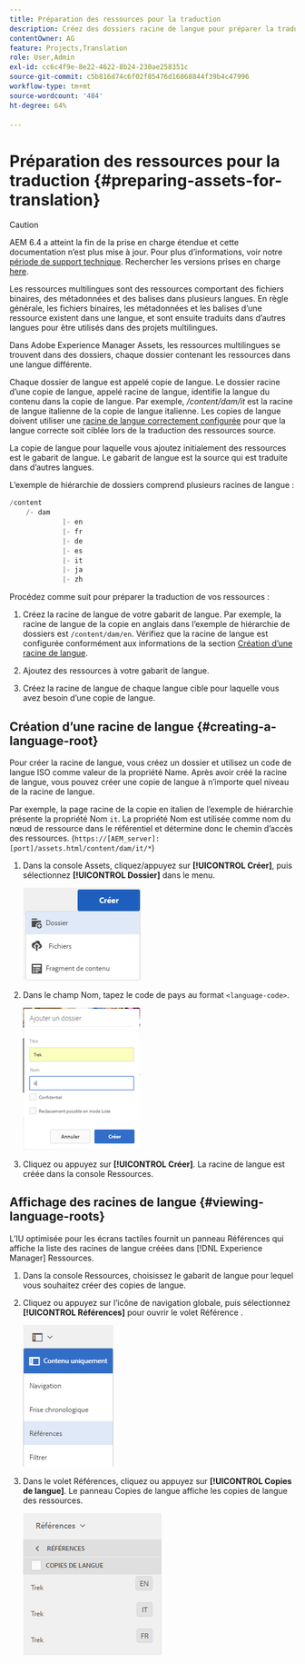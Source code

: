 ```yaml
---
title: Préparation des ressources pour la traduction
description: Créez des dossiers racine de langue pour préparer la traduction des ressources multilingues.
contentOwner: AG
feature: Projects,Translation
role: User,Admin
exl-id: cc6c4f9e-8e22-4622-8b24-230ae258351c
source-git-commit: c5b816d74c6f02f85476d16868844f39b4c47996
workflow-type: tm+mt
source-wordcount: '484'
ht-degree: 64%

---
```


# Préparation des ressources pour la traduction {#preparing-assets-for-translation}

>[!CAUTION]
>
>AEM 6.4 a atteint la fin de la prise en charge étendue et cette documentation n’est plus mise à jour. Pour plus d’informations, voir notre [période de support technique](https://helpx.adobe.com/fr/support/programs/eol-matrix.html). Rechercher les versions prises en charge [here](https://experienceleague.adobe.com/docs/?lang=fr).

Les ressources multilingues sont des ressources comportant des fichiers binaires, des métadonnées et des balises dans plusieurs langues. En règle générale, les fichiers binaires, les métadonnées et les balises d’une ressource existent dans une langue, et sont ensuite traduits dans d’autres langues pour être utilisés dans des projets multilingues.

Dans Adobe Experience Manager Assets, les ressources multilingues se trouvent dans des dossiers, chaque dossier contenant les ressources dans une langue différente.

Chaque dossier de langue est appelé copie de langue. Le dossier racine d’une copie de langue, appelé racine de langue, identifie la langue du contenu dans la copie de langue. Par exemple, */content/dam/it* est la racine de langue italienne de la copie de langue italienne. Les copies de langue doivent utiliser une [racine de langue correctement configurée](preparing-assets-for-translation.md#creating-a-language-root) pour que la langue correcte soit ciblée lors de la traduction des ressources source.

La copie de langue pour laquelle vous ajoutez initialement des ressources est le gabarit de langue. Le gabarit de langue est la source qui est traduite dans d’autres langues.

L’exemple de hiérarchie de dossiers comprend plusieurs racines de langue :

```java
/content
    /- dam
             |- en
             |- fr
             |- de
             |- es
             |- it
             |- ja
             |- zh
```

Procédez comme suit pour préparer la traduction de vos ressources :

1. Créez la racine de langue de votre gabarit de langue. Par exemple, la racine de langue de la copie en anglais dans l’exemple de hiérarchie de dossiers est `/content/dam/en`. Vérifiez que la racine de langue est configurée conformément aux informations de la section [Création d’une racine de langue](preparing-assets-for-translation.md#creating-a-language-root).

1. Ajoutez des ressources à votre gabarit de langue.
1. Créez la racine de langue de chaque langue cible pour laquelle vous avez besoin d’une copie de langue.

## Création d’une racine de langue {#creating-a-language-root}

Pour créer la racine de langue, vous créez un dossier et utilisez un code de langue ISO comme valeur de la propriété Name. Après avoir créé la racine de langue, vous pouvez créer une copie de langue à n’importe quel niveau de la racine de langue.

Par exemple, la page racine de la copie en italien de l’exemple de hiérarchie présente la propriété Nom `it`. La propriété Nom est utilisée comme nom du nœud de ressource dans le référentiel et détermine donc le chemin d’accès des ressources. (`https://[AEM_server]:[port]/assets.html/content/dam/it/*`)

1. Dans la console Assets, cliquez/appuyez sur **[!UICONTROL Créer]**, puis sélectionnez **[!UICONTROL Dossier]** dans le menu.

   ![chlimage_1-120](assets/chlimage_1-120.png)

1. Dans le champ Nom, tapez le code de pays au format `<language-code>`.

   ![chlimage_1-121](assets/chlimage_1-121.png)

1. Cliquez ou appuyez sur **[!UICONTROL Créer]**. La racine de langue est créée dans la console Ressources.

## Affichage des racines de langue {#viewing-language-roots}

L’IU optimisée pour les écrans tactiles fournit un panneau Références qui affiche la liste des racines de langue créées dans [!DNL Experience Manager] Ressources.

1. Dans la console Ressources, choisissez le gabarit de langue pour lequel vous souhaitez créer des copies de langue.
1. Cliquez ou appuyez sur l’icône de navigation globale, puis sélectionnez **[!UICONTROL Références]** pour ouvrir le volet Référence .

   ![chlimage_1-122](assets/chlimage_1-122.png)

1. Dans le volet Références, cliquez ou appuyez sur **[!UICONTROL Copies de langue]**. Le panneau Copies de langue affiche les copies de langue des ressources.

   ![chlimage_1-123](assets/chlimage_1-123.png)
